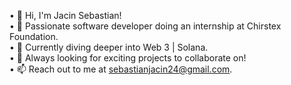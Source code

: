 • 👋 Hi, I'm Jacin Sebastian!  
• 🔭 Passionate software developer doing an internship at Chirstex Foundation.  
• 🌱 Currently diving deeper into Web 3 | Solana.  
• 🤝 Always looking for exciting projects to collaborate on!  
• 📫 Reach out to me at sebastianjacin24@gmail.com.  
